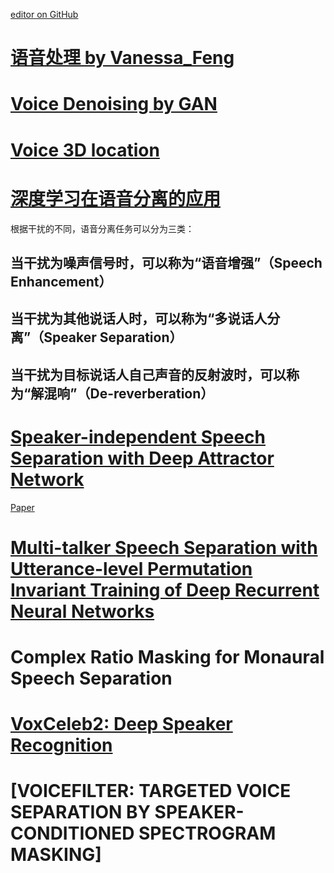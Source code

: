 [editor on GitHub](https://github.com/fsword73/jianyang.github.io/edit/master/Speech-Enhancement.md)

# [语音处理 by Vanessa_Feng](http://www.cnblogs.com/Vanessa-Feng/category/1068515.html)
# [Voice Denoising by GAN](https://github.com/ghunkins/Voice-Denoising-AN)
# [Voice 3D location](https://github.com/ghunkins/Binaural-Source-Localization-CNN)
# [深度学习在语音分离的应用 ](https://www.zhihu.com/question/66586141/answer/245148124)

根据干扰的不同，语音分离任务可以分为三类：
## 当干扰为噪声信号时，可以称为“语音增强”（Speech Enhancement）
## 当干扰为其他说话人时，可以称为“多说话人分离”（Speaker Separation）
## 当干扰为目标说话人自己声音的反射波时，可以称为“解混响”（De-reverberation）

# [Speaker-independent Speech Separation with Deep Attractor Network](https://github.com/khaotik/DaNet-Tensorflow)
  [Paper](https://arxiv.org/abs/1707.03634) 

# [Multi-talker Speech Separation with Utterance-level Permutation Invariant Training of Deep Recurrent Neural Networks](https://arxiv.org/pdf/1703.06284.pdf)
# Complex Ratio Masking for Monaural Speech Separation
# [VoxCeleb2: Deep Speaker Recognition](https://github.com/HarryVolek/PyTorch_Speaker_Verification)
# [VOICEFILTER: TARGETED VOICE SEPARATION BY SPEAKER-CONDITIONED SPECTROGRAM MASKING] 

